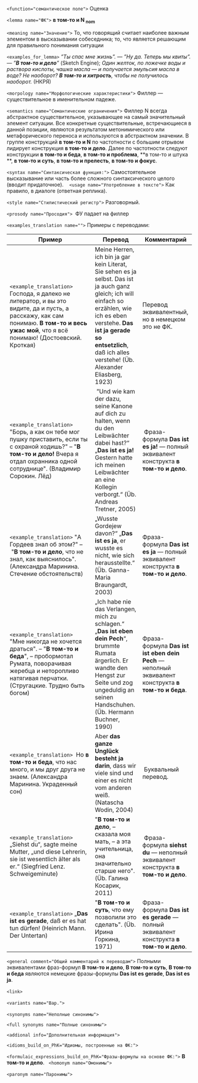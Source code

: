 ﻿`<function="семантическое поле">` Оценка

`<lemma name="ФК">` **в том-то и N <sub>nom</sub>** 

`<meaning name="Значение">` То, что говорящий считает наиболее важным элементом в высказывании собеседника; то, что является решающим для правильного понимания ситуации 

`<examples_for_lemma>` _”Ты спас мне жизнь”. &mdash; ”Ну да. Теперь мы квиты”. &mdash; ”**В том-то и дело**”_ (Sketch Engine); _Один желток, по ложечке воды и раствора кислоты, чашка масла ― и получается эмульсия масла в воде? Не наоборот? **В том-то и хитрость**, чтобы не получилось наоборот._ (НКРЯ)


`<morpology name="Морфологические характеристики">` Филлер &mdash; существительное в именительном падеже.

`<semantics name="Семантические ограничения">` Филлер N всегда абстрактное существительное, указывающее на самый значительный элемент ситуации. Все конкретные существительные, встречающиеся в данной позиции, являются результатом метонимического или метафорического переноса и используются в абстрактном значении. В группе конструкций **в том-то и N** по частотности с большим отрывом лидирует конструкция **в том-то и дело**. Далее по частотности следуют конструкции **в том-то и беда**, **в том-то и проблема**, **в том-то и штука **, **в том-то и суть**, **в том-то и прелесть**, **в том-то и фокус**.

`<syntax name="Синтаксическая функция:">` Самостоятельное высказывание или часть более сложного синтаксического целого (вводит придаточное).
  
`<usage name="Употребление в тексте">` Как правило, в диалоге (ответная реплика).

`<style name="Стилистический регистр">` Разговорный.

`<prosody name="Просодия">`  ФУ падает на филлер

`<examples_translation name="">` Примеры с переводами: 


 Пример | Перевод | Комментарий
--- | --- | ---
`<example_translation>`  Господа, я далеко не литератор, и вы это видите, да и пусть, а расскажу, как сам понимаю. **В том-то и весь ужас мой**, что я всё понимаю! (Достоевский. Кроткая) | Meine Herren, ich bin ja gar kein Literat, Sie sehen es ja selbst. Das ist ja auch ganz gleich; ich will einfach so erzählen, wie ich es eben verstehe. **Das ist ja gerade so entsetzlich**, daß ich alles verstehe! (Üb.  Alexander Eliasberg, 1923) | Перевод эквивалентный, но в немецком это не ФК.
`<example_translation>`  "Борь, а как он тебе мог пушку приставить, если ты с охраной ходишь?" – "**В том-то и дело!** Вчера я отдал охранника одной сотруднице". (Владимир Сорокин. Лёд)  | ”Und wie kam der dazu, seine Kanone auf dich zu halten, wenn du den Leibwächter dabei hast?“ „**Das ist es ja!** Gestern hatte ich meinen Leibwächter an eine Kollegin verborgt.“ (Üb. Andreas Tretner, 2005) | Фраза-формула **Das ist es ja!** &mdash; полный эквивалент конструкта **в том-то и дело**. 
`<example_translation>` "А Гордеев знал об этом?" – "**В том-то и дело**, что не знал, как выяснилось". (Александра Маринина. Стечение обстоятельств) | „Wusste Gordejew davon?“ „**Das ist es ja**, er wusste es nicht, wie sich herausstellte.“ (Üb. Ganna-Maria Braungardt, 2003) | Фраза-формула **Das ist es ja** &mdash; полный эквивалент конструкта **в том-то и дело**. 
`<example_translation>` "Мне никогда не хочется драться". – "**В том-то и беда**", – пробормотал Румата, поворачивая жеребца и неторопливо натягивая перчатки. (Стругацкие. Трудно быть богом) | „Ich habe nie das Verlangen, mich zu schlagen.“ „**Das ist eben dein Pech**“, brummte Rumata ärgerlich. Er wandte den Hengst zur Seite und zog ungeduldig an seinen Handschuhen. (Üb. Hermann Buchner, 1990) | Фраза-формула **Das ist ist eben dein Pech** &mdash; неполный эквивалент конструкта **в том-то и беда**.
`<example_translation>`  Но **в том-то и беда**, что нас много, и мы друг друга не знаем. (Александра Маринина. Украденный сон) | Aber **das ganze Unglück besteht ja darin**, dass wir viele sind und einer es nicht vom anderen weiß. (Natascha Wodin, 2004) | Буквальный перевод.
`<example_translation>`  „Siehst du“, sagte meine Mutter, „und diese Lehrerin, sie ist wesentlich älter als er.“ (Siegfried Lenz. Schweigeminute) |  "**В том-то и дело**, – сказала моя мать, – а эта учительница, она значительно старше него". (Üb. Галина Косарик, 2011) | Фраза-формула **siehst du** &mdash; неполный эквивалент конструкта **в том-то и дело**.  
`<example_translation>` „**Das ist es gerade**, daß er es hat tun dürfen! (Heinrich Mann. Der Untertan) | "**В том-то и суть**, что ему позволили это сделать". (Üb. Ирина Горкина, 1971) | Фраза-формула **Das ist es gerade** &mdash; полный эквивалент конструкта **в том-то и дело**.

`<general comment="Общий комментарий к переводам">` Полными эквивалентами фраз-формул **В том-то и дело**, **В том-то и суть**, **В том-то и беда** являются немецкие фразы-формулы **Das ist es gerade**, **Das ist es ja**. 

`<link>` 

`<variants name="Вар.">` 

`<synonyms name="Неполные синонимы">` 

`<full synonyms name="Полные синонимы">`

`<addional info="Дополнительная информация">`

`<idioms_build_on_PhK="Идиомы, построенные на ФК:">` 

`<formulaic_expressions_build_on_PhK="Фразы-формулы на основе ФК:">` **В том-то и дело**.
 
`<homonym name="Омонимы">` 

`<paronym name="Паронимы">` 



